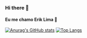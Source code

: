 ### Hi there 👋

#### Eu me chamo Erik Lima 👋

[![Anurag's GitHub stats](https://github-readme-stats.vercel.app/api?username=Erik-EFL&show_icons=true&theme=material-palenight)](https://github.com/Erik-EFL/github-readme-stats) [![Top Langs](https://github-readme-stats.vercel.app/api/top-langs/?username=Erik-EFL)](https://github.com/Erik-EFL/github-readme-stats)


